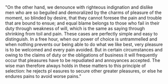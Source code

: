 "On the other hand, we denounce with righteous indignation and dislike men who are so beguiled and demoralized by the charms of pleasure of the moment, so blinded by desire,
that they cannot foresee the pain and trouble that are bound to ensue; and equal blame belongs to those who fail in their duty through weakness of will, 
which is the same as saying through shrinking from toil and pain. These cases are perfectly simple and easy to distinguish.
In a free hour, when our power of choice is untrammelled and when nothing prevents our being able to do what we like best, 
very pleasure is to be welcomed and every pain avoided. But in certain circumstances and owing to the claims of duty or the obligations of business it will frequently
occur that pleasures have to be repudiated and annoyances accepted. The wise man therefore always holds in these matters to this principle of selection: he rejects 
pl easures to secure other greater pleasures, or else he endures pains to avoid worse pains."
